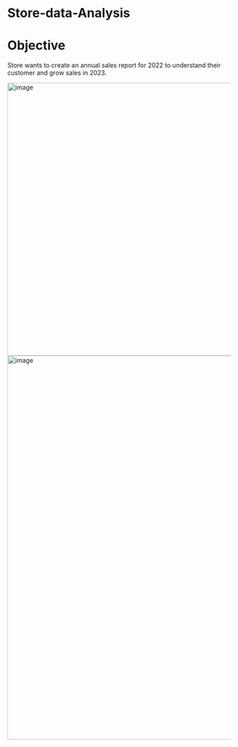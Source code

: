 # Store-data-Analysis

# Objective 
Store wants to create an annual sales report for 2022 to understand their customer and grow sales in 2023.

<img width="615" alt="image" src="https://github.com/user-attachments/assets/f10eb495-4858-4e38-aa4e-7af1ad7544bd">
<img width="865" alt="image" src="https://github.com/user-attachments/assets/61cea223-1485-4758-b49c-628c09c16be5">



